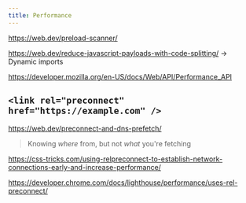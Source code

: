 ```yaml
---
title: Performance
---
```


https://web.dev/preload-scanner/

https://web.dev/reduce-javascript-payloads-with-code-splitting/ → Dynamic imports

https://developer.mozilla.org/en-US/docs/Web/API/Performance_API

## `<link rel="preconnect" href="https://example.com" />`

https://web.dev/preconnect-and-dns-prefetch/

> Knowing _where_ from, but not _what_ you're fetching

https://css-tricks.com/using-relpreconnect-to-establish-network-connections-early-and-increase-performance/

https://developer.chrome.com/docs/lighthouse/performance/uses-rel-preconnect/
